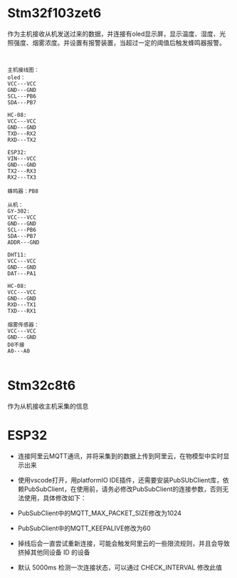 # Stm32f103zet6

作为主机接收从机发送过来的数据，并连接有oled显示屏，显示温度、湿度、光照强度、烟雾浓度。并设置有报警装置，当超过一定的阈值后触发蜂鸣器报警。

```shell


主机接线图：
oled：
VCC---VCC
GND---GND
SCL---PB6
SDA---PB7

HC-08:
VCC---VCC
GND---GND
TXD---RX2
RXD---TX2

ESP32:
VIN---VCC
GND---GND
TX2---RX3
RX2---TX3

蜂鸣器：PB8

从机：
GY-302:
VCC---VCC
GND---GND
SCL---PB6
SDA---PB7
ADDR---GND

DHT11:
VCC---VCC
GND---GND
DAT---PA1

HC-08:
VCC---VCC
GND---GND
RXD---TX1
TXD---RX1

烟雾传感器：
VCC---VCC
GND---GND
D0不接
A0---A0


```



# Stm32c8t6

作为从机接收主机采集的信息



# ESP32

- 连接阿里云MQTT通讯，并将采集到的数据上传到阿里云，在物模型中实时显示出来

- 使用vscode打开，用platformIO IDE插件，还需要安装PubSUbClient库，依赖PubSubClient，在使用前，请务必修改PubSubClient的连接参数，否则无法使用，具体修改如下：
- PubSubClient中的MQTT_MAX_PACKET_SIZE修改为1024
- PubSubClient中的MQTT_KEEPALIVE修改为60
- 掉线后会一直尝试重新连接，可能会触发阿里云的一些限流规则，并且会导致挤掉其他同设备 ID 的设备
- 默认 5000ms 检测一次连接状态，可以通过 CHECK_INTERVAL 修改此值

